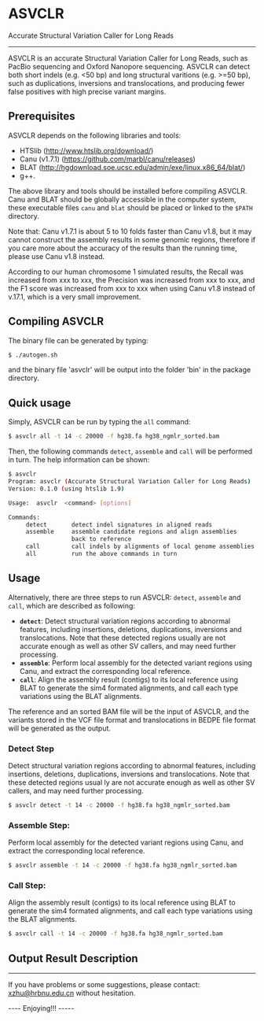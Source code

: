 # ASVCLR
Accurate Structural Variation Caller for Long Reads

-------------------
ASVCLR is an accurate Structural Variation Caller for Long Reads, such as PacBio sequencing and Oxford Nanopore sequencing. ASVCLR can detect both short indels (e.g. <50 bp) and long structural varitions (e.g. >=50 bp), such as duplications, inversions and translocations, and producing fewer false positives with high precise variant margins.  

## Prerequisites
ASVCLR depends on the following libraries and tools:
* HTSlib (http://www.htslib.org/download/)
* Canu (v1.7.1) (https://github.com/marbl/canu/releases)
* BLAT (http://hgdownload.soe.ucsc.edu/admin/exe/linux.x86_64/blat/)
* g++.

The above library and tools should be installed before compiling ASVCLR. Canu and BLAT should be globally accessible in the computer system, these executable files `canu` and `blat` should be placed or linked to the `$PATH` directory.

Note that: Canu v1.7.1 is about 5 to 10 folds faster than Canu v1.8, but it may cannot construct the assembly results in some genomic regions, therefore if you care more about the accuracy of the results than the running time, please use Canu v1.8 instead.

According to our human chromosome 1 simulated results, the Recall was increased from xxx to xxx, the Precision was increased from xxx to xxx, and the F1 score was increased from xxx to xxx when using Canu v1.8 instead of v.17.1, which is a very small improvement.


## Compiling ASVCLR

The binary file can be generated by typing:
```sh
$ ./autogen.sh
```
and the binary file 'asvclr' will be output into the folder 'bin' in the package directory.


## Quick usage

Simply, ASVCLR can be run by typing the `all` command:
```sh
$ asvclr all -t 14 -c 20000 -f hg38.fa hg38_ngmlr_sorted.bam
```
Then, the following commands `detect`, `assemble` and `call` will be performed in turn. The help information can be shown:
```sh
$ asvclr
Program: asvclr (Accurate Structural Variation Caller for Long Reads)
Version: 0.1.0 (using htslib 1.9)

Usage:  asvclr  <command> [options]

Commands:
     detect       detect indel signatures in aligned reads
     assemble     assemble candidate regions and align assemblies
                  back to reference
     call         call indels by alignments of local genome assemblies
     all          run the above commands in turn
```


## Usage

Alternatively, there are three steps to run ASVCLR: `detect`, `assemble` and `call`, which are described as following:  
* __`detect`__: Detect structural variation regions according to abnormal features, including insertions, deletions, duplications, inversions and translocations. Note that these detected regions usually are not accurate enough as well as other SV callers, and may need further processing.  
* __`assemble`__: Perform local assembly for the detected variant regions using Canu, and extract the corresponding local reference.  
* __`call`__: Align the assembly result (contigs) to its local reference using BLAT to generate the sim4 formated alignments, and call each type variations using the BLAT alignments.  

The reference and an sorted BAM file will be the input of ASVCLR, and the variants stored in the VCF file format and translocations in BEDPE file format will be generated as the output.


### Detect Step
 
Detect structural variation regions according to abnormal features, including insertions, deletions, duplications, inversions and translocations. Note that these detected regions usual    ly are not accurate enough as well as other SV callers, and may need further processing.

```sh
$ asvclr detect -t 14 -c 20000 -f hg38.fa hg38_ngmlr_sorted.bam
```


### Assemble Step:

Perform local assembly for the detected variant regions using Canu, and extract the corresponding local reference.

```sh
$ asvclr assemble -t 14 -c 20000 -f hg38.fa hg38_ngmlr_sorted.bam
```


### Call Step:

Align the assembly result (contigs) to its local reference using BLAT to generate the sim4 formated alignments, and call each type variations using the BLAT alignments.

```sh
$ asvclr call -t 14 -c 20000 -f hg38.fa hg38_ngmlr_sorted.bam
```


## Output Result Description



------------------
If you have problems or some suggestions, please contact: xzhu@hrbnu.edu.cn without hesitation. 

---- Enjoying!!! -----

